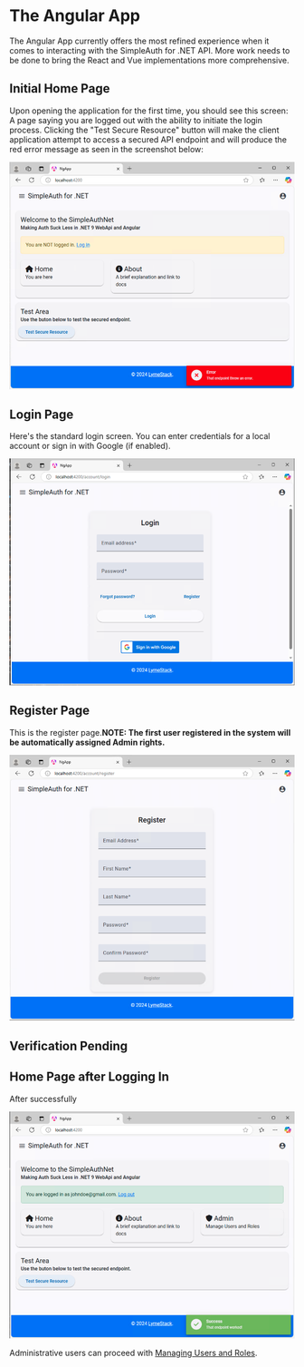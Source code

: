 # The Angular App

The Angular App currently offers the most refined experience when it comes to interacting with the SimpleAuth for .NET API. More work needs to be done to bring the React and Vue implementations more comprehensive.

## Initial Home Page

Upon opening the application for the first time, you should see this screen: A page saying you are logged out with the ability to initiate the login process. Clicking the "Test Secure Resource" button will make the client application attempt to access a secured API endpoint and will produce the red error message as seen in the screenshot below:

![Initial Screen](./images/logged-out.png)

## Login Page

Here's the standard login screen. You can enter credentials for a local account or sign in with Google (if enabled).

![Login Screen](./images/login.png)

## Register Page

This is the register page.**NOTE: The first user registered in the system will be automatically assigned Admin rights.**

![Register Screen](./images/register.png)

## Verification Pending

## Home Page after Logging In

After successfully

![Login Screen](./images/logged-in.png)

Administrative users can proceed with [Managing Users and Roles](./user-role-admin.md).
